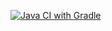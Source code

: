 [![Java CI with Gradle](https://github.com/evgsemenov/5.1-Automation-Basics/actions/workflows/gradle.yml/badge.svg)](https://github.com/evgsemenov/5.1-Automation-Basics/actions/workflows/gradle.yml)
